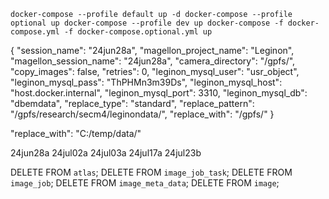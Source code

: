 


`docker-compose --profile default up -d
docker-compose --profile optional up
docker-compose --profile dev up
docker-compose -f docker-compose.yml -f docker-compose.optional.yml up`

{
"session_name": "24jun28a",
"magellon_project_name": "Leginon",
"magellon_session_name": "24jun28a",
"camera_directory": "/gpfs/",
"copy_images": false,
"retries": 0,
"leginon_mysql_user": "usr_object",
"leginon_mysql_pass": "ThPHMn3m39Ds",
"leginon_mysql_host": "host.docker.internal",
"leginon_mysql_port": 3310,
"leginon_mysql_db": "dbemdata",
"replace_type": "standard",
"replace_pattern": "/gpfs/research/secm4/leginondata/",
"replace_with": "/gpfs/"
}

"replace_with": "C:/temp/data/"

24jun28a  24jul02a  24jul03a 24jul17a 24jul23b


DELETE FROM  `atlas`;
DELETE FROM  `image_job_task`;
DELETE FROM  `image_job`;
DELETE FROM  `image_meta_data`;
DELETE FROM  `image`;



